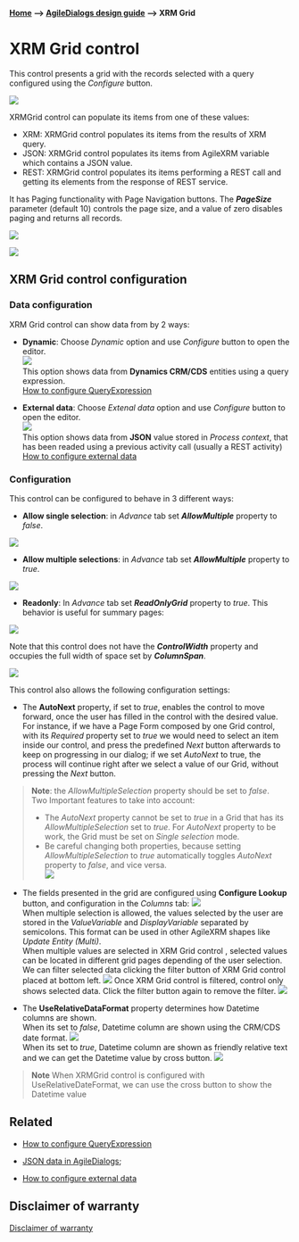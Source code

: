 __[Home](/) --> [AgileDialogs design guide](/guides/AgileDialogs-DesignGuide.md) --> XRM Grid__

# XRM Grid control

This control presents a grid with the records selected with a query configured
using the *Configure* button.

![](../media/AgileDialogsDesignGuide/XRMGridControl_01.png)


XRMGrid control can populate its items from one of these values:

-   XRM: XRMGrid control populates its items from the results of XRM query.
-   JSON: XRMGrid control populates its items from AgileXRM variable which contains a JSON value.
-   REST: XRMGrid control populates its items performing a REST call and getting its elements from the response of REST service.


It has Paging functionality with Page Navigation buttons. The ***PageSize***
parameter (default 10) controls the page size, and a value of zero disables
paging and returns all records.

![](../media/AgileDialogsDesignGuide/XRMGridControl_02.png)

![](../media/AgileDialogsDesignGuide/XRMGridControl_03.png)

## XRM Grid control configuration
### Data configuration

XRM Grid control can show data from by 2 ways:

- **Dynamic**: Choose *Dynamic* option and use *Configure* button to open the editor. 
<br>![](../media/AgileDialogsDesignGuide/XRMGridControl_03_01.png)
<br>This option shows data from **Dynamics CRM/CDS** entities using a query expression.
<br>[How to configure QueryExpression](../../ref/common/QueryExpression.md)
<!--[How to configure QueryExpression](../../guides/common/PopulatingCombo.md)-->
- **External data**: Choose *Extenal data* option and use *Configure* button to open the editor.
<br>![](../media/AgileDialogsDesignGuide/XRMGridControl_03_02.png)
<br>This option shows data from **JSON** value stored in *Process context*, that has been readed using a previous activity call (usually a REST activity)
<br>[How to configure external data](../../ref/common/ExternalData.md)



### Configuration
This control can be configured to behave in 3 different ways:

-   **Allow single selection**: in *Advance* tab set ***AllowMultiple*** property to
    *false*.

![](../media/AgileDialogsDesignGuide/XRMGridControl_04.png)

-   **Allow multiple selections**: in *Advance* tab set ***AllowMultiple*** property
    to *true*.

![](../media/AgileDialogsDesignGuide/XRMGridControl_05.png)

-   **Readonly**: In *Advance* tab set ***ReadOnlyGrid*** property to *true*. This
    behavior is useful for summary pages:

![](../media/AgileDialogsDesignGuide/XRMGridControl_06.png)

Note that this control does not have the ***ControlWidth*** property and occupies
the full width of space set by ***ColumnSpan***.

![](../media/AgileDialogsDesignGuide/XRMGridControl_07.png)

This control also allows the following configuration settings:

- The **AutoNext** property, if set to *true*, enables the control to move
forward, once the user has filled in the control with the desired value.<br/>
For instance, if we have a Page Form composed by one Grid control, with its
*Required* property set to *true* we would need to select an item inside our
control, and press the predefined *Next* button afterwards to keep on
progressing in our dialog; if we set *AutoNext* to true, the process will
continue right after we select a value of our Grid, without pressing the *Next*
button.

> **Note**: the *AllowMultipleSelection* property should be set to *false*.
> <br>Two Important features to take into account:
>
> -   The *AutoNext* property cannot be set to *true* in a Grid that has its
    *AllowMultipleSelection* set to *true*. For *AutoNext* property to be work,
    the Grid must be set on *Single selection* mode.
> -   Be careful changing both properties, because setting
    *AllowMultipleSelection* to *true* automatically toggles *AutoNext* property
    to *false*, and vice versa.  
    ![](../media/AgileDialogsDesignGuide/XRMGridControl_08.png)


- The fields presented in the grid are configured using **Configure Lookup** button,
and configuration in the *Columns* tab:
 ![](../media/AgileDialogsDesignGuide/XRMGridControl_09.png)<br>
When multiple selection is allowed, the values selected by the user are stored
in the *ValueVariable* and *DisplayVariable* separated by semicolons. This
format can be used in other AgileXRM shapes like *Update Entity (Multi)*.<br>
When multiple values are selected in XRM Grid control , selected values can be
located in different grid pages depending of the user selection. We can filter
selected data clicking the filter button of XRM Grid control placed at bottom
left.
![](../media/AgileDialogsDesignGuide/XRMGridControl_10.png)
Once XRM Grid control is filtered, control only shows selected data. Click the
filter button again to remove the filter.
![](../media/AgileDialogsDesignGuide/XRMGridControl_11.png)

- The **UseRelativeDataFormat** property determines how Datetime columns are shown.
<br>When its set to *false*, Datetime column are shown using the CRM/CDS date format.
![](../media/AgileDialogsDesignGuide/XRMGridControl_12.png)
<br>When its set to *true*, Datetime column are shown as friendly relative text and we can get the Datetime value by cross button.
![](../media/AgileDialogsDesignGuide/XRMGridControl_13.png)
> **Note** When XRMGrid control is configured with UseRelativeDateFormat, we can use the cross button to show the Datetime value


## Related

- [How to configure QueryExpression](../../ref/common/QueryExpression.md)

- [JSON data in AgileDialogs](../common/JSONAgileDialogs.md);

- [How to configure external data](../../ref/common/ExternalData.md)

## Disclaimer of warranty

[Disclaimer of warranty](DisclaimerOfWarranty.md)
